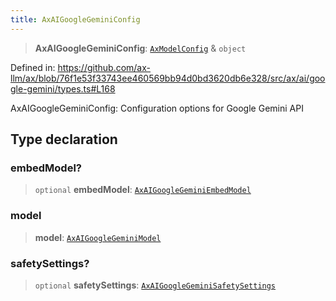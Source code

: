 ```yaml
---
title: AxAIGoogleGeminiConfig
---
```


> **AxAIGoogleGeminiConfig**: [`AxModelConfig`](/api/#03-apidocs/typealiasaxmodelconfig) & `object`

Defined in: https://github.com/ax-llm/ax/blob/76f1e53f33743ee460569bb94d0bd3620db6e328/src/ax/ai/google-gemini/types.ts#L168

AxAIGoogleGeminiConfig: Configuration options for Google Gemini API

## Type declaration

### embedModel?

> `optional` **embedModel**: [`AxAIGoogleGeminiEmbedModel`](/api/#03-apidocs/enumerationaxaigooglegeminiembedmodel)

### model

> **model**: [`AxAIGoogleGeminiModel`](/api/#03-apidocs/enumerationaxaigooglegeminimodel)

### safetySettings?

> `optional` **safetySettings**: [`AxAIGoogleGeminiSafetySettings`](/api/#03-apidocs/typealiasaxaigooglegeminisafetysettings)
